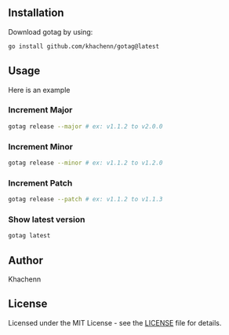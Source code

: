 ## Installation

Download gotag by using:
```sh
go install github.com/khachenn/gotag@latest
```
## Usage

Here is an example
### Increment Major
```sh
gotag release --major # ex: v1.1.2 to v2.0.0
```
### Increment Minor
```sh
gotag release --minor # ex: v1.1.2 to v1.2.0
```

### Increment Patch
```sh
gotag release --patch # ex: v1.1.2 to v1.1.3
```

### Show latest version
```sh
gotag latest
```

## Author

Khachenn

## License

Licensed under the MIT License - see the [LICENSE][1] file for details.

[1]: https://github.com/khachenn/gtag/blob/main/LICENSE
